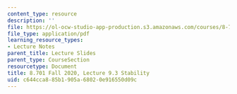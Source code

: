 ```yaml
---
content_type: resource
description: ''
file: https://ol-ocw-studio-app-production.s3.amazonaws.com/courses/8-701-introduction-to-nuclear-and-particle-physics-fall-2020/c644cca885b1905a68020e916550d09c_MIT8_701f20_lec9.3.pdf
file_type: application/pdf
learning_resource_types:
- Lecture Notes
parent_title: Lecture Slides
parent_type: CourseSection
resourcetype: Document
title: 8.701 Fall 2020, Lecture 9.3 Stability
uid: c644cca8-85b1-905a-6802-0e916550d09c
---
```

